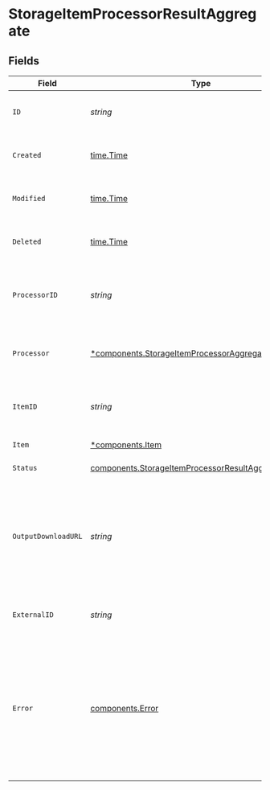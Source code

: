# StorageItemProcessorResultAggregate


## Fields

| Field                                                                                                                                 | Type                                                                                                                                  | Required                                                                                                                              | Description                                                                                                                           | Example                                                                                                                               |
| ------------------------------------------------------------------------------------------------------------------------------------- | ------------------------------------------------------------------------------------------------------------------------------------- | ------------------------------------------------------------------------------------------------------------------------------------- | ------------------------------------------------------------------------------------------------------------------------------------- | ------------------------------------------------------------------------------------------------------------------------------------- |
| `ID`                                                                                                                                  | *string*                                                                                                                              | :heavy_check_mark:                                                                                                                    | Unique identifier of the processor run/result.                                                                                        | sipr_7160ac848a864ae6b3125e2438b7f0a2                                                                                                 |
| `Created`                                                                                                                             | [time.Time](https://pkg.go.dev/time#Time)                                                                                             | :heavy_check_mark:                                                                                                                    | Datetime when the object was created.                                                                                                 | 2024-11-18 15:05:47.52 +0000 UTC                                                                                                      |
| `Modified`                                                                                                                            | [time.Time](https://pkg.go.dev/time#Time)                                                                                             | :heavy_check_mark:                                                                                                                    | Datetime when the object was last modified.                                                                                           | 2024-11-18 15:05:47.52 +0000 UTC                                                                                                      |
| `Deleted`                                                                                                                             | [time.Time](https://pkg.go.dev/time#Time)                                                                                             | :heavy_check_mark:                                                                                                                    | Datetime when the object was deleted.                                                                                                 | 2024-11-18 15:05:47.52 +0000 UTC                                                                                                      |
| `ProcessorID`                                                                                                                         | *string*                                                                                                                              | :heavy_check_mark:                                                                                                                    | Unique identifier of the processor used to process the document.                                                                      |                                                                                                                                       |
| `Processor`                                                                                                                           | [*components.StorageItemProcessorAggregate](../../models/components/storageitemprocessoraggregate.md)                                 | :heavy_minus_sign:                                                                                                                    | Details of the processor used to process the document.                                                                                |                                                                                                                                       |
| `ItemID`                                                                                                                              | *string*                                                                                                                              | :heavy_check_mark:                                                                                                                    | Unqiue identifier of the processed document.                                                                                          |                                                                                                                                       |
| `Item`                                                                                                                                | [*components.Item](../../models/components/item.md)                                                                                   | :heavy_minus_sign:                                                                                                                    | Processed document.                                                                                                                   |                                                                                                                                       |
| `Status`                                                                                                                              | [components.StorageItemProcessorResultAggregateStatus](../../models/components/storageitemprocessorresultaggregatestatus.md)          | :heavy_check_mark:                                                                                                                    | Status of the run.                                                                                                                    |                                                                                                                                       |
| `OutputDownloadURL`                                                                                                                   | *string*                                                                                                                              | :heavy_check_mark:                                                                                                                    | Download URL of the results of the run (processor output). Always includes short-lived authentication tokens.                         |                                                                                                                                       |
| `ExternalID`                                                                                                                          | *string*                                                                                                                              | :heavy_check_mark:                                                                                                                    | System-defined unique identifier.                                                                                                     |                                                                                                                                       |
| `Error`                                                                                                                               | [components.Error](../../models/components/error.md)                                                                                  | :heavy_check_mark:                                                                                                                    | Processor-defined JSON object containing error details when applicable.<br/><br/>Conditional: Only populated when the run status is 'FAILED'. |                                                                                                                                       |